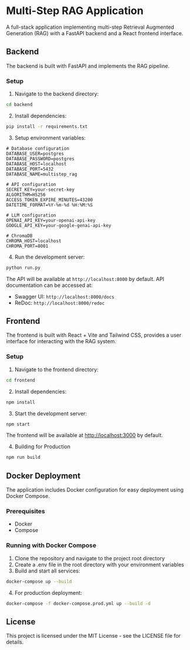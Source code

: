 # Multi-Step RAG Application

A full-stack application implementing multi-step Retrieval Augmented Generation (RAG) with a FastAPI backend and a React frontend interface.

## Backend

The backend is built with FastAPI and implements the RAG pipeline.

### Setup

1. Navigate to the backend directory:

```bash
cd backend
```

2. Install dependencies:

```bash
pip install -r requirements.txt
```

3. Setup environment variables:

```env
# Database configuration
DATABASE_USER=postgres
DATABASE_PASSWORD=postgres
DATABASE_HOST=localhost
DATABASE_PORT=5432
DATABASE_NAME=multistep_rag

# API configuration
SECRET_KEY=your-secret-key
ALGORITHM=HS256
ACCESS_TOKEN_EXPIRE_MINUTES=43200
DATETIME_FORMAT=%Y-%m-%d %H:%M:%S

# LLM configuration
OPENAI_API_KEY=your-openai-api-key
GOOGLE_API_KEY=your-google-genai-api-key

# ChromaDB
CHROMA_HOST=localhost
CHROMA_PORT=8001
```

4. Run the development server:

```bash
python run.py
```

The API will be available at `http://localhost:8000` by default. API documentation can be accessed at:

- Swagger UI: `http://localhost:8000/docs`
- ReDoc: `http://localhost:8000/redoc`

## Frontend

The frontend is built with React + Vite and Tailwind CSS, provides a user interface for interacting with the RAG system.

### Setup

1. Navigate to the frontend directory:

```bash
cd frontend
```

2. Install dependencies:

```bash
npm install
```

3. Start the development server:

```bash
npm start
```

The frontend will be available at <http://localhost:3000> by default.

4. Building for Production

```bash
npm run build
```

## Docker Deployment

The application includes Docker configuration for easy deployment using Docker Compose.

### Prerequisites

- Docker
- Compose

### Running with Docker Compose

1. Clone the repository and navigate to the project root directory
2. Create a .env file in the root directory with your environment variables
3. Build and start all services:

```bash
docker-compose up --build
```

4. For production deployment:

```bash
docker-compose -f docker-compose.prod.yml up --build -d
```

## License

This project is licensed under the MIT License - see the LICENSE file for details.
